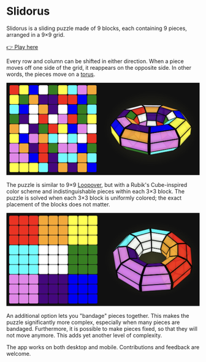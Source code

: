 # Slidorus

Slidorus is a sliding puzzle made of 9 blocks, each containing 9 pieces, arranged in a 9×9 grid.

[👉 Play here](https://slidorus.netlify.app)

Every row and column can be shifted in either direction. When a piece moves off one side of the grid, it reappears on the opposite side. In other words, the pieces move on a [torus](https://en.wikipedia.org/wiki/Torus).

![screenshot](/public/screenshot-scrambled.png)

The puzzle is similar to 9×9 [Loopover](https://loopover.xyz/), but with a Rubik's Cube-inspired color scheme and indistinguishable pieces within each 3×3 block. The puzzle is solved when each 3×3 block is uniformly colored; the exact placement of the blocks does not matter.

![screenshot](/public/screenshot-solved.png)

An additional option lets you "bandage" pieces together. This makes the puzzle significantly more complex, especially when many pieces are bandaged. Furthermore, it is possible to make pieces fixed, so that they will not move anymore. This adds yet another level of complexity.

The app works on both desktop and mobile. Contributions and feedback are welcome.
